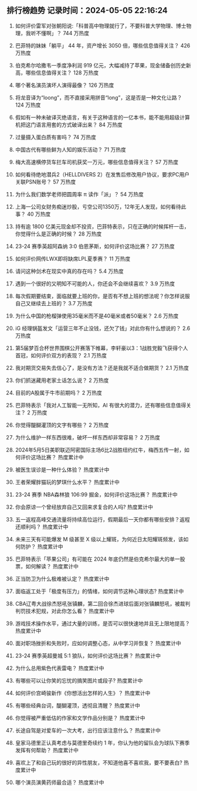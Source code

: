 
## 排行榜趋势 记录时间：2024-05-05 22:16:24
  
  1. 如何评价雷军对张朝阳说:「科普高中物理就行了，不要科普大学物理、博士物理，我听不懂啊」？ 744 万热度
    
  2. 巴菲特的妹妹「躺平」 44 年，资产增长 3050 倍，哪些信息值得关注？ 426 万热度
    
  3. 伯克希尔哈撒韦一季度净利润 919 亿元，大幅减持了苹果，现金储备创历史新高，哪些信息值得关注？ 128 万热度
    
  4. 哪个著名演员演坏人演得最像？ 126 万热度
    
  5. 将龙音译为“loong”，而不直接采用拼音“long”，这是否是一种文化让路？ 124 万热度
    
  6. 假如有一种未破译灭绝语言，有关于这种语言的一亿本书，能不能用超级计算机把这门语言用套的方式破译出来？ 84 万热度
    
  7. 过量摄入蛋白质有害吗？ 74 万热度
    
  8. 中国古代有哪些鲜为人知的娱乐活动？ 71 万热度
    
  9. 梅大高速横停货车拦车司机获奖一万元，哪些信息值得关注？ 57 万热度
    
  10. 如何看待绝地潜兵2（HELLDIVERS 2）在发售后修改用户协议，要求PC用户关联PSN账号？ 57 万热度
    
  11. 为什么我们数学老师把圆周率 π 读作「派」？ 54 万热度
    
  12. 上海一公司女财务痴迷炒股，亏空公司1350万，12年无人发现，如何看待此事？ 40 万热度
    
  13. 持有逾 1800 亿美元现金却不投资，巴菲特表示，只在正确的时候挥杆一击，你觉得什么是正确的时候？ 28 万热度
    
  14. 23-24 赛季英超阿森纳 3:0 伯恩茅斯，如何评价这场比赛？ 27 万热度
    
  15. 如何评价网传LWX即将缺席LPL夏季赛？ 11 万热度
    
  16. 请问这种剑术在现实中真的存在吗？ 5.4 万热度
    
  17. 遇到一个很好的又明知不可能的人，你还会不会继续喜欢？ 3.9 万热度
    
  18. 每次假期要结束，面临就要上班的你，是否有不想上班的想法呢？你怎样说服自己又继续去上班的？ 3.7 万热度
    
  19. 为什么中国的枪榴弹使用35毫米而不是40毫米或者50毫米？ 2.6 万热度
    
  20. iG 经理锅盔发文「运营三年不止没钱，还欠了钱」对此你有什么想说的？ 2.6 万热度
    
  21. 第5届梦百合杯世界围棋公开赛落下帷幕，李轩豪以3：1战胜党毅飞获得个人首冠，如何评价双方的表现？ 2.1 万热度
    
  22. 我对期货交易失去信心了，是没有方法？还是我就不适合做期货？ 2.1 万热度
    
  23. 你们抓迷藏用老家土话怎么说？ 2 万热度
    
  24. 目前的A股属于牛市前期吗？ 2 万热度
    
  25. 巴菲特表示「我对人工智能一无所知，AI 有很大的潜力，还有哪些信息值得关注？ 2 万热度
    
  26. 你觉得醍醐灌顶的文字有哪些？ 2 万热度
    
  27. 为什么维护一样东西很难，破坏一样东西却非常容易？ 2 万热度
    
  28. 2024年5月5日美职联迈阿密国际主场6比2战胜纽约红牛，梅西五传一射，如何评价这场比赛？ 热度累计中
    
  29. 被医生误诊是一种什么体验？ 热度累计中
    
  30. 王者荣耀胖猫玩的梦琪什么水平？ 热度累计中
    
  31. 23-24 赛季 NBA森林狼 106:99 掘金，如何评价这场比赛？ 热度累计中
    
  32. 你会原谅一个曾经放弃自己又回来求复合的人吗? 热度累计中
    
  33. 五一返程高峰交通流量将持续高位运行，假期最后一天你都有哪些安排？返程还顺利吗？ 热度累计中
    
  34. 未来三天有可能爆发 M 级甚至 X 级以上耀斑，为何近日太阳耀斑频发，该如何防护？ 热度累计中
    
  35. 巴菲特表示「苹果公司」有可能在 2024 年底仍然是伯克希尔最大的单一股票，如何解读？ 热度累计中
    
  36. 正当防卫为什么极难被认定？ 热度累计中
    
  37. 面临返工处于「极度有压力」的情绪，如何调节这种心理状态? 热度累计中
    
  38. CBA辽粤大战徐杰怒吼张镇麟，第二回合徐杰进球后面对张镇麟怒吼，被裁判判罚技术犯规，对此你怎么看？ 热度累计中
    
  39. 游戏技术操作水平，通过大量的训练，是否可以很快速地并且无上限地提高？ 热度累计中
    
  40. 面对职场挫折和失败时，应如何调整心态，从中学习并恢复？ 热度累计中
    
  41. 23-24 赛季英超曼城 5:1 狼队，如何评价这场比赛？ 热度累计中
    
  42. 为什么总用紫色代表雷电？ 热度累计中
    
  43. 有哪些可以让你笑的忘忧的搞笑图片或段子? 热度累计中
    
  44. 如何评价宫崎骏新作《你想活出怎样的人生》？ 热度累计中
    
  45. 有哪些经典台词，醍醐灌顶，透彻且清醒？ 热度累计中
    
  46. 你觉得被严重低估的作家和文学作品分别是？ 热度累计中
    
  47. 长途自驾是对爱车的一次大考，出行应该注意什么？ 热度累计中
    
  48. 皇家马德里正认真考虑与莫德里奇续约 1 年，你认为他的留队会为球队下赛季发挥有何帮助？ 热度累计中
    
  49. 喜欢上了和自己玩的很好的异性朋友，不知道他喜不喜欢我，要不要表白? 热度累计中
    
  50. 哪个演员演黄药师最合适？ 热度累计中
    